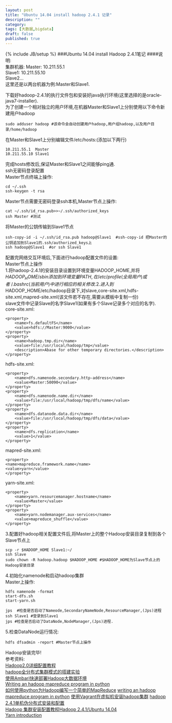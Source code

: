 ```yaml
---
layout: post
title: "Ubuntu 14.04 install hadoop 2.4.1 记录"
description: ""
category: 
tags: [大数据,bigdata]
draft: false
published: true
---
```

{% include JB/setup %}
###Ubuntu 14.04 install Hadoop 2.4.1笔记
####说明:  
集群机器:
Master: 10.211.55.1  
Slave1: 10.211.55.10  
Slave2...  
这里还是以两台机器为例:Master和Slave1.  

下载好hadoop-2.4.1的执行文件包和安装好java执行环境(这里选择的是oracle-java7-installer).    
为了创建一个相对独立的用户环境,在机器Master和Slave1上分别使用以下命令新建用户hadoop  

    sudo adduser hadoop #该命令会自动创建用户hadoop,用户组hadoop,以及用户目录/home/hadoop  
在Master和Slave1上分别编辑文件/etc/hosts:(添加以下两行)

    10.211.55.1  Master  
    10.211.55.10 Slave1   
完成hosts修改后,保证Master和Slave1之间能够ping通.  
ssh无密码登录配置  
Master节点终端上操作: 
 
    cd ~/.ssh
    ssh-keygen -t rsa  
Master节点需要无密码登录ssh本机,Master节点上操作:

    cat ~/.ssh/id_rsa.pub>>~/.ssh/authorized_keys  
    ssh Master #测试  
将Master的公钥传输到Slave1节点  
    
    ssh-copy-id -i ~/.ssh/id_rsa.pub hadoop@Slave1  #ssh-copy-id 把Master的公钥追加到Slave1的.ssh/authorized_keys上
    ssh hadoop@Slave1  #or ssh Slave1
配置完网络交互环境后,下面进行hadoop配置文件的设置:  
Master节点上操作  
1.将hadoop-2.4.1的安装目录设置到环境变量HADOOP_HOME,并将$HADOOP_HOME/sbin添加到环境变量PATH,在/etc/profile(全局用户)或者~/.bashrc(当前用户)中进行相应的相关修改.  
2.进入到$HADOOP_HOME/etc/hadoop目录下,对slave,core-site.xml,hdfs-site.xml,mapred-site.xml(该文件若不存在,需要从模板中复制一份)  
slave文件中记录Slave的名字Slave1(如果有多个Slave记录多个对应的名字).  
core-site.xml:  

    <property>
        <name>fs.defaultFS</name>
        <value>hdfs://Master:9000</value>
    </property>
    <property>
        <name>hadoop.tmp.dir</name>
        <value>file:/usr/local/hadoop/tmp</value>
        <description>Abase for other temporary directories.</description>
    </property>
hdfs-site.xml:

    <property>
        <name>dfs.namenode.secondary.http-address</name>
        <value>Master:50090</value>
    </property>
    <property>
        <name>dfs.namenode.name.dir</name>
        <value>file:/usr/local/hadoop/tmp/dfs/name</value>
    </property>
    <property>
        <name>dfs.datanode.data.dir</name>
        <value>file:/usr/local/hadoop/tmp/dfs/data</value>
    </property>
    <property>
        <name>dfs.replication</name>
        <value>1</value>
    </property>
mapred-site.xml:

    <property>
    <name>mapreduce.framework.name</name>
    <value>yarn</value>
    </property>
yarn-site.xml:

    <property>
        <name>yarn.resourcemanager.hostname</name>
        <value>Master</value>
    </property>
    <property>
        <name>yarn.nodemanager.aux-services</name>
        <value>mapreduce_shuffle</value>
    </property>
3.配置好hadoop相关配置文件后,将Master上的整个Hadoop安装目录复制到各个Slave节点上  
    
    scp -r $HADOOP_HOME Slave1:~/ 
    ssh Slave
    sudo chown -R hadoop.hadoop $HADOOP_HOME #$HADOOP_HOME为Slave节点上的Hadoop安装目录  
4.初始化namenode和启动hadoop集群  
Master上操作:  

    hdfs namenode -format
    start-dfs.sh
    start-yarn.sh
    
    jps  #检查是否启动了Nameode,SecondaryNameNode,ResourceManager,(Jps)进程
    ssh Slave1 #登录到Slave1 
    jps #检查是否启动了DataNode,NodeManager,(Jps)进程.
5.检查DataNode运行情况:

    hdfs dfsadmin -report #Master节点上操作

Hadoop安装完毕!  
参考资料:  
[Hadoop2.0详细配置教程](http://www.cnblogs.com/scotoma/archive/2012/09/18/2689902.html)  
[hadoop全分布式集群模式的搭建实验](https://www.evernote.com/shard/s185/sh/fd5ec181-a6b6-4a74-9261-38e0754b65da/f62975e507065959e1259690c5ab1c5a)  
[使用Ambari快速部署Hadoop大数据环境](http://www.cnblogs.com/scotoma/archive/2013/05/18/3085248.html)  
[Writing an hadoop mapreduce program in python](http://www.michael-noll.com/tutorials/writing-an-hadoop-mapreduce-program-in-python/)  
[如何使用python为Hadoop编写一个简单的MapReduce](http://www.cnblogs.com/end/archive/2012/08/13/2636175.html)
[writing an hadoop mapreduce program in python](http://www.michael-noll.com/tutorials/writing-an-hadoop-mapreduce-program-in-python/)
[使用Vagrant在虚拟机安装hadoop集群](http://blog.csdn.net/wf1982/article/details/8798870) 
[hadoop
2.4.1单机伪分布式安装和配置](http://www.letiantian.me/2014-10-16-hadoop-2-4-1-stand-alone-install-and-config/)  
[Hadoop 集群安装配置教程Hadoop 2.4.1/Ubuntu
14.04](http://www.powerxing.com/install-hadoop-cluster-2-4-1/)  
[Yarn
introduction](http://www.ibm.com/developerworks/cn/opensource/os-cn-hadoop-yarn/)


